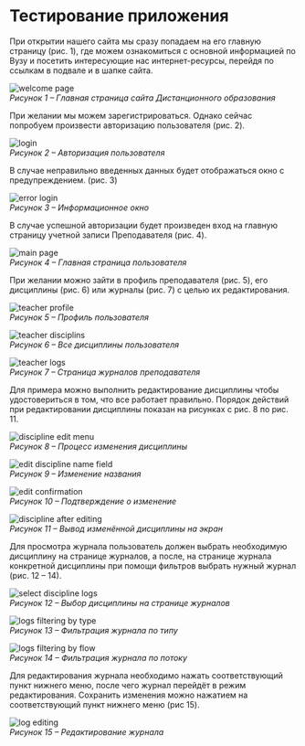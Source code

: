 # Тестирование приложения

При открытии нашего сайта мы сразу попадаем на его главную страницу (рис. 1), где можем ознакомиться с основной информацией по Вузу и посетить интересующие нас интернет-ресурсы, перейдя по ссылкам в подвале и в шапке сайта.

![welcome page](./assets/img1.png "Рисунок 1 – Главная страница сайта Дистанционного образования")
<br>
*Рисунок 1 – Главная страница сайта Дистанционного образования*

При желании мы можем зарегистрироваться. Однако сейчас попробуем произвести авторизацию пользователя (рис. 2).

![login](./assets/img2.png "Рисунок 2 – Авторизация пользователя")
<br>
*Рисунок 2 – Авторизация пользователя*

В случае неправильно введенных данных будет отображаться окно с предупреждением. (рис. 3)

![error login](./assets/img3.png "Рисунок 3 – Информационное окно")
<br>
*Рисунок 3 – Информационное окно*

В случае успешной авторизации будет произведен вход на главную страницу учетной записи Преподавателя (рис. 4).

![main page](./assets/img4.png "Рисунок 4 – Главная страница пользователя")
<br>
*Рисунок 4 – Главная страница пользователя*

При желании можно зайти в профиль преподавателя (рис. 5), его дисциплины (рис. 6) или журналы (рис. 7) с целью их редактирования.

![teacher profile](./assets/img5.png "Рисунок 5 – Профиль пользователя")
<br>
*Рисунок 5 – Профиль пользователя*

![teacher disciplins](./assets/img6.png "Рисунок 6 – Все дисциплины пользователя")
<br>
*Рисунок 6 – Все дисциплины пользователя*

![teacher logs](./assets/img7.png "Рисунок 7 – Страница журналов преподавателя")
<br>
*Рисунок 7 – Страница журналов преподавателя*

Для примера можно выполнить редактирование дисциплины чтобы удостовериться в том, что все работает правильно. Порядок действий при редактировании дисциплины показан на рисунках с рис. 8 по рис. 11.

![discipline edit menu](./assets/img8.png "Рисунок 8 – Процесс изменения дисциплины")
<br>
*Рисунок 8 – Процесс изменения дисциплины*

![edit discipline name field](./assets/img9.png "Рисунок 9 – Изменение названия")
<br>
*Рисунок 9 – Изменение названия*

![edit confirmation](./assets/img10.png "Рисунок 10 – Подтверждение о изменение")
<br>
*Рисунок 10 – Подтверждение о изменение*

![discipline after editing](./assets/img11.png "Рисунок 11 – Вывод изменённой дисциплины на экран")
<br>
*Рисунок 11 – Вывод изменённой дисциплины на экран*

Для просмотра журнала пользователь должен выбрать необходимую дисциплину на странице журналов, а после, на странице журнала конкретной дисциплины при помощи фильтров выбрать нужный журнал (рис. 12 – 14).

![select discipline logs](./assets/img12.png "Рисунок 12 – Выбор дисциплины на странице журналов")
<br>
*Рисунок 12 – Выбор дисциплины на странице журналов*

![logs filtering by type](./assets/img13.png "Рисунок 13 – Фильтрация журнала по типу")
<br>
*Рисунок 13 – Фильтрация журнала по типу*

![logs filtering by flow](./assets/img14.png "Рисунок 14 – Фильтрация журнала по потоку")
<br>
*Рисунок 14 – Фильтрация журнала по потоку*

Для редактирования журнала необходимо нажать соответствующий пункт нижнего меню, после чего журнал перейдёт в режим редактирования. Сохранить изменения можно нажатием на соответствующий пункт нижнего меню (рис 15).

![log editing](./assets/img15.png "Рисунок 15 – Редактирование журнала")
<br>
*Рисунок 15 – Редактирование журнала*